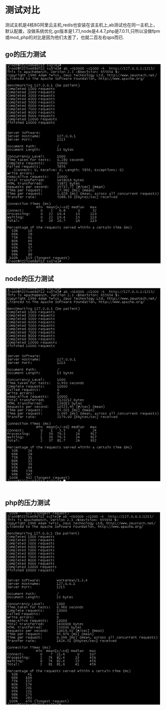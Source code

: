 
测试对比
========
测试主机是4核8G阿里云主机,redis也安装在该主机上,ab测试也在同一主机上，默认配置，没做系统优化.go版本是1.7.1,node是4.4.7,php是7.0.11,只所以没做fpm或mod_php的对比是因为他们太差了，也就二百左右qps而已.

go的压力测试
--------
![image](https://github.com/xtgxiso/WebWorker-benchmark/blob/master/go/go.ab.png)

node的压力测试
--------
![image](https://github.com/xtgxiso/WebWorker-benchmark/blob/master/node/node.ab.png)

php的压力测试
--------
![image](https://github.com/xtgxiso/WebWorker-benchmark/blob/master/php/php.ab.png)
